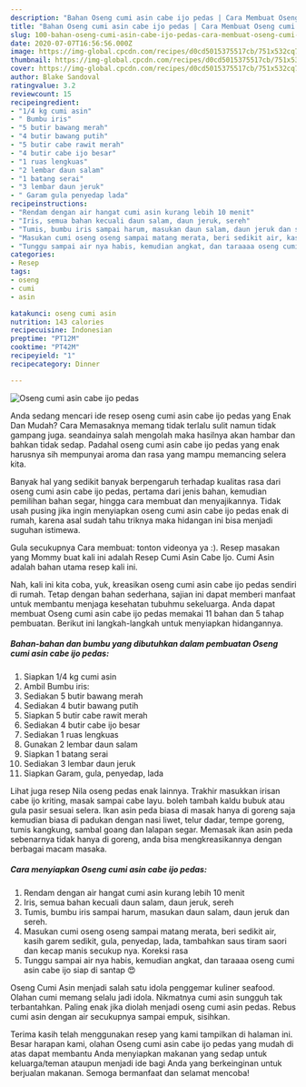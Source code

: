 ```yaml
---
description: "Bahan Oseng cumi asin cabe ijo pedas | Cara Membuat Oseng cumi asin cabe ijo pedas Yang Sedap"
title: "Bahan Oseng cumi asin cabe ijo pedas | Cara Membuat Oseng cumi asin cabe ijo pedas Yang Sedap"
slug: 100-bahan-oseng-cumi-asin-cabe-ijo-pedas-cara-membuat-oseng-cumi-asin-cabe-ijo-pedas-yang-sedap
date: 2020-07-07T16:56:56.000Z
image: https://img-global.cpcdn.com/recipes/d0cd5015375517cb/751x532cq70/oseng-cumi-asin-cabe-ijo-pedas-foto-resep-utama.jpg
thumbnail: https://img-global.cpcdn.com/recipes/d0cd5015375517cb/751x532cq70/oseng-cumi-asin-cabe-ijo-pedas-foto-resep-utama.jpg
cover: https://img-global.cpcdn.com/recipes/d0cd5015375517cb/751x532cq70/oseng-cumi-asin-cabe-ijo-pedas-foto-resep-utama.jpg
author: Blake Sandoval
ratingvalue: 3.2
reviewcount: 15
recipeingredient:
- "1/4 kg cumi asin"
- " Bumbu iris"
- "5 butir bawang merah"
- "4 butir bawang putih"
- "5 butir cabe rawit merah"
- "4 butir cabe ijo besar"
- "1 ruas lengkuas"
- "2 lembar daun salam"
- "1 batang serai"
- "3 lembar daun jeruk"
- " Garam gula penyedap lada"
recipeinstructions:
- "Rendam dengan air hangat cumi asin kurang lebih 10 menit"
- "Iris, semua bahan kecuali daun salam, daun jeruk, sereh"
- "Tumis, bumbu iris sampai harum, masukan daun salam, daun jeruk dan sereh."
- "Masukan cumi oseng oseng sampai matang merata, beri sedikit air, kasih garem sedikit, gula, penyedap, lada, tambahkan saus tiram saori dan kecap manis secukup nya. Koreksi rasa"
- "Tunggu sampai air nya habis, kemudian angkat, dan taraaaa oseng cumi asin cabe ijo siap di santap 😍"
categories:
- Resep
tags:
- oseng
- cumi
- asin

katakunci: oseng cumi asin 
nutrition: 143 calories
recipecuisine: Indonesian
preptime: "PT12M"
cooktime: "PT42M"
recipeyield: "1"
recipecategory: Dinner

---
```



![Oseng cumi asin cabe ijo pedas](https://img-global.cpcdn.com/recipes/d0cd5015375517cb/751x532cq70/oseng-cumi-asin-cabe-ijo-pedas-foto-resep-utama.jpg)

Anda sedang mencari ide resep oseng cumi asin cabe ijo pedas yang Enak Dan Mudah? Cara Memasaknya memang tidak terlalu sulit namun tidak gampang juga. seandainya salah mengolah maka hasilnya akan hambar dan bahkan tidak sedap. Padahal oseng cumi asin cabe ijo pedas yang enak harusnya sih mempunyai aroma dan rasa yang mampu memancing selera kita.

Banyak hal yang sedikit banyak berpengaruh terhadap kualitas rasa dari oseng cumi asin cabe ijo pedas, pertama dari jenis bahan, kemudian pemilihan bahan segar, hingga cara membuat dan menyajikannya. Tidak usah pusing jika ingin menyiapkan oseng cumi asin cabe ijo pedas enak di rumah, karena asal sudah tahu triknya maka hidangan ini bisa menjadi suguhan istimewa.

Gula secukupnya Cara membuat: tonton videonya ya :). Resep masakan yang Mommy buat kali ini adalah Resep Cumi Asin Cabe Ijo. Cumi Asin adalah bahan utama resep kali ini.


Nah, kali ini kita coba, yuk, kreasikan oseng cumi asin cabe ijo pedas sendiri di rumah. Tetap dengan bahan sederhana, sajian ini dapat memberi manfaat untuk membantu menjaga kesehatan tubuhmu sekeluarga. Anda dapat membuat Oseng cumi asin cabe ijo pedas memakai 11 bahan dan 5 tahap pembuatan. Berikut ini langkah-langkah untuk menyiapkan hidangannya.

<!--inarticleads1-->

##### Bahan-bahan dan bumbu yang dibutuhkan dalam pembuatan Oseng cumi asin cabe ijo pedas:

1. Siapkan 1/4 kg cumi asin
1. Ambil  Bumbu iris:
1. Sediakan 5 butir bawang merah
1. Sediakan 4 butir bawang putih
1. Siapkan 5 butir cabe rawit merah
1. Sediakan 4 butir cabe ijo besar
1. Sediakan 1 ruas lengkuas
1. Gunakan 2 lembar daun salam
1. Siapkan 1 batang serai
1. Sediakan 3 lembar daun jeruk
1. Siapkan  Garam, gula, penyedap, lada


Lihat juga resep Nila oseng pedas enak lainnya. Trakhir masukkan irisan cabe ijo kriting, masak sampai cabe layu. boleh tambah kaldu bubuk atau gula pasir sesuai selera. Ikan asin peda biasa di masak hanya di goreng saja kemudian biasa di padukan dengan nasi liwet, telur dadar, tempe goreng, tumis kangkung, sambal goang dan lalapan segar. Memasak ikan asin peda sebenarnya tidak hanya di goreng, anda bisa mengkreasikannya dengan berbagai macam masaka. 

<!--inarticleads2-->

##### Cara menyiapkan Oseng cumi asin cabe ijo pedas:

1. Rendam dengan air hangat cumi asin kurang lebih 10 menit
1. Iris, semua bahan kecuali daun salam, daun jeruk, sereh
1. Tumis, bumbu iris sampai harum, masukan daun salam, daun jeruk dan sereh.
1. Masukan cumi oseng oseng sampai matang merata, beri sedikit air, kasih garem sedikit, gula, penyedap, lada, tambahkan saus tiram saori dan kecap manis secukup nya. Koreksi rasa
1. Tunggu sampai air nya habis, kemudian angkat, dan taraaaa oseng cumi asin cabe ijo siap di santap 😍


Oseng Cumi Asin menjadi salah satu idola penggemar kuliner seafood. Olahan cumi memang selalu jadi idola. Nikmatnya cumi asin sungguh tak terbantahkan. Paling enak jika diolah menjadi oseng cumi asin pedas. Rebus cumi asin dengan air secukupnya sampai empuk, sisihkan. 

Terima kasih telah menggunakan resep yang kami tampilkan di halaman ini. Besar harapan kami, olahan Oseng cumi asin cabe ijo pedas yang mudah di atas dapat membantu Anda menyiapkan makanan yang sedap untuk keluarga/teman ataupun menjadi ide bagi Anda yang berkeinginan untuk berjualan makanan. Semoga bermanfaat dan selamat mencoba!
